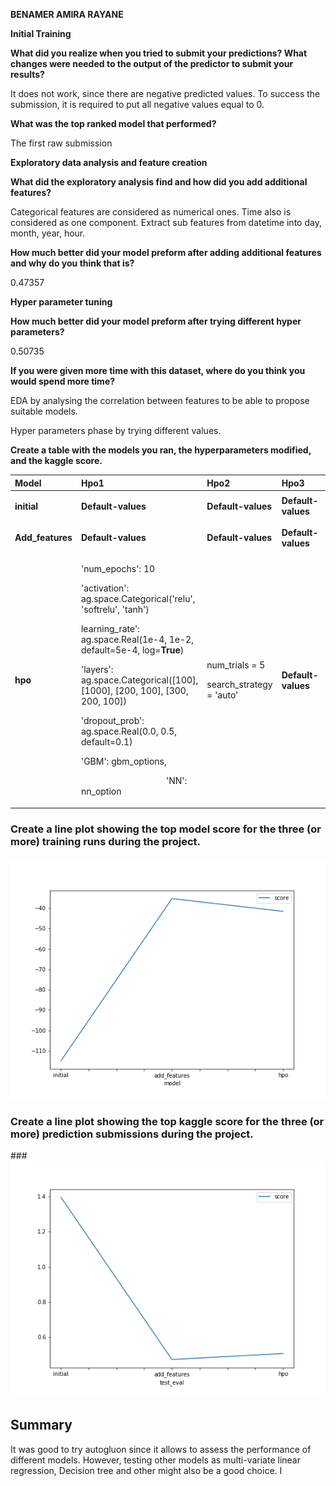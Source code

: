 ﻿**BENAMER AMIRA RAYANE**

**Initial Training**

**What did you realize when you tried to submit your predictions? What changes were needed to the output of the predictor to submit your results?**

It does not work, since there are negative predicted values. To success the submission, it is required to put all negative values equal to 0.

**What was the top ranked model that performed?**

The first raw submission 

**Exploratory data analysis and feature creation**

**What did the exploratory analysis find and how did you add additional features?**

Categorical features are considered as numerical ones. Time also is considered as one component. Extract sub features from datetime  into day, month, year, hour.

**How much better did your model preform after adding additional features and why do you think that is?**

0.47357 

**Hyper parameter tuning**

**How much better did your model preform after trying different hyper parameters?**

0.50735 

**If you were given more time with this dataset, where do you think you would spend more time?**

EDA by analysing the correlation between features to be able to propose suitable models.

Hyper parameters phase by trying different values. 

**Create a table with the models you ran, the hyperparameters modified, and the kaggle score.**

|**Model**|**Hpo1**|**Hpo2**|**Hpo3**|**Score** |
| :- | :- | :- | :- | :- |
|**initial**|**Default-values**|**Default-values**|**Default-values**|<p></p><p></p><p>1.39495  </p>|
|**Add\_features**|**Default-values**|**Default-values**|**Default-values**|<p></p><p></p><p>0.47357</p>|
|**hpo**|<p>'num\_epochs': 10</p><p>'activation': ag.space.Categorical('relu', 'softrelu', 'tanh')</p><p>learning\_rate': ag.space.Real(1e-4, 1e-2, default=5e-4, log=**True**)</p><p>'layers': ag.space.Categorical([100], [1000], [200, 100], [300, 200, 100])</p><p>'dropout\_prob': ag.space.Real(0.0, 0.5, default=0.1)</p><p>'GBM': gbm\_options,</p><p>`                   `'NN': nn\_option</p>|<p>num\_trials = 5  </p><p>search\_strategy = 'auto' </p><p></p>|**Default-values**|<p>0.50735 </p><p></p>|

### **Create a line plot showing the top model score for the three (or more) training runs during the project.**
### ![](model_train_score.png)


### **Create a line plot showing the top kaggle score for the three (or more) prediction submissions during the project.**
###![](model_test_score.png)

## **Summary**
It was good to try autogluon since it allows to assess the performance of different models. However, testing other models as multi-variate linear regression, Decision tree and other might also be a good choice. I

